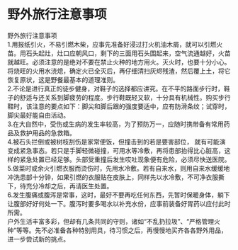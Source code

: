 # 野外旅行注意事项  

野外旅行注意事项  
1.用报纸引火，不易引燃木柴，应事先准备好浸过打火机油木屑，就可以引燃火苗。用石头起灶，灶口应朝风口，剩下的三面用石头围起来，空气流通越好，火苗就越旺。必须注意的是绝对不要在禁止火种的地方用火。灭火时，也要十分小心。将烧旺的火用水浇熄，确定火已全灭后，再仔细清扫灰烬残渣，然后覆上土，将它恢复原状，这是野餐最基本的道理准则。  
2.不论是进行真正的徒步健身，对鞋子的选择都应讲究。在不平的路面步行时，鞋子的舒适与还关系到脚疲劳的程度。步行鞋既轻又软，十分具有机械性。购买步行鞋时，该注意的要点如下：脚尖和脚后跟的强度要适中，应有防滑条纹；试穿时，脚尖最好能自由活动。  
3.在大自然中，受伤或生病的发生率较高，为了预防万一，应随时携带备有常用药品及救护用品的急救箱。  
4.被石头拦倒或被树枝刮伤是家常便饭，但撞击到的若是要害部位， 就有可能演变成紧急事态。若只是手脚轻微碰撞，可用水等冷敷，再将患部抬得比心脏高，这样的紧急处置已经足够。头部受重撞后发生哎吐现象便有危险，必须尽快送医院。  
5.做菜时或余火引燃衣服而烫伤时，先用水冷敷。若有自来水，则用自来水缓缓地冲洗患部十分钟，如果引燃的衣服贴在皮肤上，同样先以水冷敷，不可净衣服撕下，待充分冷却之后，再请医生处置。  
6.发生腹痛或腹泻是常事，这时，最好不要再吃任何东西，先暂时保暖身体，躺下让腹部好好何处一下。腹泻时要多喝水以补充水份，应事前装备好胃药以应付此时所需。  
户外生活丰富多彩，但却有几条共同的守则，诸如“不乱扔拉圾”、“严格管理火种”等等。先不必准备各种特别用具，待习惯之后，再慢慢地买齐各各野外用品，进一步尝试新的挑点。  
